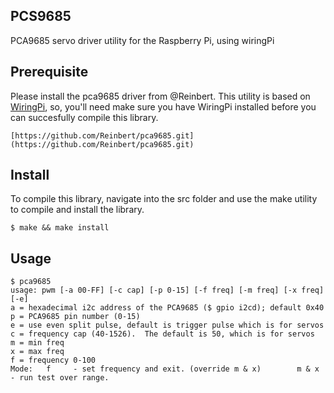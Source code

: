 PCS9685
-------
PCA9685 servo driver utility for the Raspberry Pi, using wiringPi



## Prerequisite
Please install the pca9685 driver from @Reinbert.  This utility is based on [WiringPi](http://wiringpi.com/), so, you'll need make sure you have WiringPi installed before you can succesfully compile this library.  

    [https://github.com/Reinbert/pca9685.git](https://github.com/Reinbert/pca9685.git)


## Install
To compile this library, navigate into the src folder and use the make utility to compile 
and install the library.

    $ make && make install

## Usage

    $ pca9685
    usage: pwm [-a 00-FF] [-c cap] [-p 0-15] [-f freq] [-m freq] [-x freq] [-e]
    a = hexadecimal i2c address of the PCA9685 ($ gpio i2cd); default 0x40
    p = PCA9685 pin number (0-15)
    e = use even split pulse, default is trigger pulse which is for servos
    c = frequency cap (40-1526).  The default is 50, which is for servos
    m = min freq
    x = max freq
    f = frequency 0-100
    Mode:   f     - set frequency and exit. (override m & x)        m & x - run test over range.
